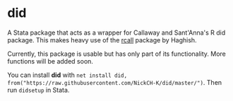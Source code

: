 # did
A Stata package that acts as a wrapper for Callaway and Sant'Anna's R did package. This makes heavy use of the [rcall](http://github.com/haghish/rcall) package by Haghish.

Currently, this package is usable but has only part of its functionality. More functions will be added soon.

You can install **did** with `net install did, from("https://raw.githubusercontent.com/NickCH-K/did/master/")`. Then run `didsetup` in Stata.
